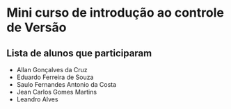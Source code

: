# Mini curso de introdução ao controle de Versão

## Lista de alunos que participaram

- Allan Gonçalves da Cruz
- Eduardo Ferreira de Souza
- Saulo Fernandes Antonio da Costa
- Jean Carlos Gomes Martins
- Leandro Alves
